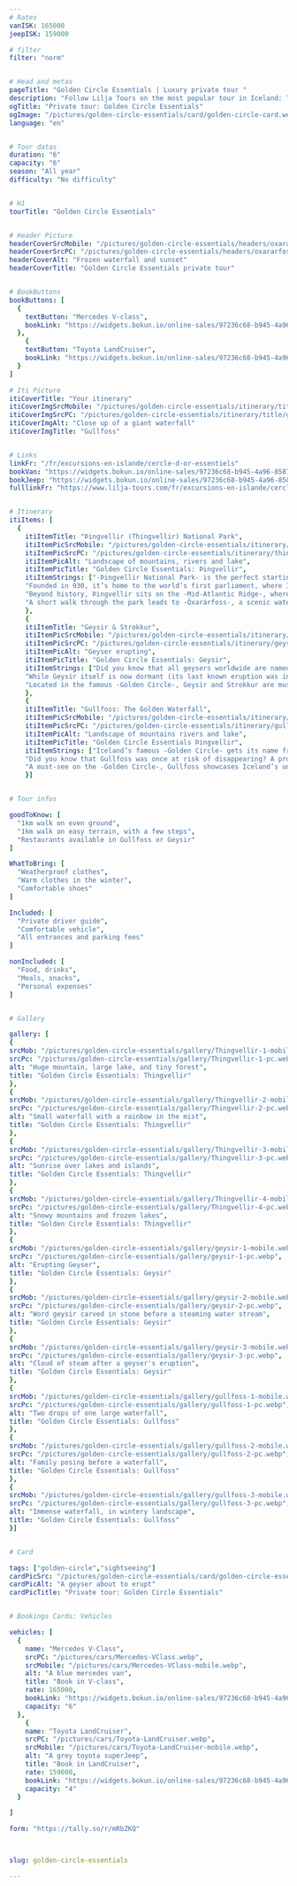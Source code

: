 ```yaml
---
# Rates
vanISK: 165000
jeepISK: 159000

# filter
filter: "norm"


# Head and metas
pageTitle: "Golden Circle Essentials | Luxury private tour "
description: "Follow Lilja Tours on the most popular tour in Iceland: The Golden Circle. Explore the National Park of Þingvellir, Geysir and Gullfoss, in a 6 hour tour."
ogTitle: "Private tour: Golden Circle Essentials"
ogImage: "/pictures/golden-circle-essentials/card/golden-circle-card.webp"
language: "en"


# Tour datas
duration: "6"
capacity: "6"
season: "All year"
difficulty: "No difficulty"


# H1
tourTitle: "Golden Circle Essentials"


# Header Picture
headerCoverSrcMobile: "/pictures/golden-circle-essentials/headers/oxararfoss-mobile.webp"
headerCoverSrcPC: "/pictures/golden-circle-essentials/headers/oxararfoss-pc.webp"
headerCoverAlt: "Frozen waterfall and sunset"
headerCoverTitle: "Golden Circle Essentials private tour"


# BookButtons
bookButtons: [
  {
    textButton: "Mercedes V-class",
    bookLink: "https://widgets.bokun.io/online-sales/97236c68-b945-4a96-8587-660bdc4c45fd/experience-calendar/753710"
  },
    {
    textButton: "Toyota LandCruiser",
    bookLink: "https://widgets.bokun.io/online-sales/97236c68-b945-4a96-8587-660bdc4c45fd/experience-calendar/753711"
  }
]

# Iti Picture
itiCoverTitle: "Your itinerary"
itiCoverImgSrcMobile: "/pictures/golden-circle-essentials/itinerary/title/gullfoss-mobile.webp"
itiCoverImgSrcPC: "/pictures/golden-circle-essentials/itinerary/title/gullfoss-pc.webp"
itiCoverImgAlt: "Close up of a giant waterfall"
itiCoverImgTitle: "Gullfoss"


# Links
linkFr: "/fr/excursions-en-islande/cercle-d-or-essentiels"
bookVan: "https://widgets.bokun.io/online-sales/97236c68-b945-4a96-8587-660bdc4c45fd/experience-calendar/753710"
bookJeep: "https://widgets.bokun.io/online-sales/97236c68-b945-4a96-8587-660bdc4c45fd/experience-calendar/753711"
fulllinkFr: "https://www.lilja-tours.com/fr/excursions-en-islande/cercle-d-or-essentiels"


# Itinerary
itiItems: [
  { 
    itiItemTitle: "Þingvellir (Thingvellir) National Park",
    itiItemPicSrcMobile: "/pictures/golden-circle-essentials/itinerary/thingvellir/Thingvellir-portrait.webp",
    itiItemPicSrcPC: "/pictures/golden-circle-essentials/itinerary/thingvellir/Thingvellir-landscape.webp",
    itiItemPicAlt: "Landscape of mountains, rivers and lake",
    itiItemPicTitle: "Golden Circle Essentials: Þingvellir",
    itiItemStrings: ["-Þingvellir National Park- is the perfect starting point for your -Golden Circle tour-, offering stunning scenery and rich history.",
    "Founded in 930, it’s home to the world’s first parliament, where Icelandic settlers met annually to shape laws. The parliament remained here until 1798, and in 2004, Þingvellir became a -UNESCO World Heritage Site-.",
    "Beyond history, Þingvellir sits on the -Mid-Atlantic Ridge-, where the Eurasian and North American plates drift apart. It’s the only place on Earth where this rift is visible above sea level. From the -Hákið viewing platform-, you’ll stand on the edge of the American continent.",
    "A short walk through the park leads to -Öxarárfoss-, a scenic waterfall with its own unique history."]
    },
    {
    itiItemTitle: "Geysir & Strokkur",
    itiItemPicSrcMobile: "/pictures/golden-circle-essentials/itinerary/geysir/geysir-portrait.webp",
    itiItemPicSrcPC: "/pictures/golden-circle-essentials/itinerary/geysir/geysir-landscape.webp",
    itiItemPicAlt: "Geyser erupting",
    itiItemPicTitle: "Golden Circle Essentials: Geysir",
    itiItemStrings: ["Did you know that all geysers worldwide are named after -Geysir- in Iceland? The word geyser originates from the Icelandic verb -að geysa,- meaning _to gush_.",
    "While Geysir itself is now dormant (its last known eruption was in the year -2000-), its neighboring geyser -Strokkur- remains highly active. Strokkur erupts every -5 to 10 minutes-, thrilling visitors with powerful bursts of steaming water.",
    "Located in the famous -Golden Circle-, Geysir and Strokkur are must-visit natural wonders, showcasing Iceland's geothermal power. Don't miss the chance to witness Strokkur’s spectacular eruptions up close!"]
    },
    {
    itiItemTitle: "Gullfoss: The Golden Waterfall",
    itiItemPicSrcMobile: "/pictures/golden-circle-essentials/itinerary/gullfoss/gullfoss-portrait.webp",
    itiItemPicSrcPC: "/pictures/golden-circle-essentials/itinerary/gullfoss/gullfoss-landscape.webp",
    itiItemPicAlt: "Landscape of mountains rivers and lake",
    itiItemPicTitle: "Golden Circle Essentials Þingvellir",
    itiItemStrings: ["Iceland’s famous -Golden Circle- gets its name from -Gullfoss-, the breathtaking -Golden Waterfall.- While several legends explain its name, your guide will share the fascinating stories during your visit.",
    "Did you know that Gullfoss was once at risk of disappearing? A proposed -hydropower plant- nearly altered this natural wonder forever. Thankfully, conservation efforts preserved its beauty, allowing visitors to witness its raw power today.",
    "A must-see on the -Golden Circle-, Gullfoss showcases Iceland’s untamed nature with its thunderous cascades and stunning golden mist."]
    }]


# Tour infos

goodToKnow: [
  "1km walk on even ground", 
  "1km walk on easy terrain, with a few steps", 
  "Restaurants available in Gullfoss or Geysir"
]

WhatToBring: [
  "Weatherproof clothes", 
  "Warm clothes in the winter", 
  "Comfortable shoes"
]

Included: [
  "Private driver guide",
  "Comfortable vehicle",
  "All entrances and parking fees"
]

nonIncluded: [
  "Food, drinks", 
  "Meals, snacks", 
  "Personal expenses"
]


# Gallery

gallery: [
{
srcMob: "/pictures/golden-circle-essentials/gallery/Thingvellir-1-mobile.webp",
srcPc: "/pictures/golden-circle-essentials/gallery/Thingvellir-1-pc.webp",
alt: "Huge mountain, large lake, and tiny forest",
title: "Golden Circle Essentials: Thingvellir"
},    
{
srcMob: "/pictures/golden-circle-essentials/gallery/Thingvellir-2-mobile.webp",
srcPc: "/pictures/golden-circle-essentials/gallery/Thingvellir-2-pc.webp",
alt: "Small waterfall with a rainbow in the mist",
title: "Golden Circle Essentials: Thingvellir"
},    
{
srcMob: "/pictures/golden-circle-essentials/gallery/Thingvellir-3-mobile.webp",
srcPc: "/pictures/golden-circle-essentials/gallery/Thingvellir-3-pc.webp",
alt: "Sunrise over lakes and islands",
title: "Golden Circle Essentials: Thingvellir"
},  
{
srcMob: "/pictures/golden-circle-essentials/gallery/Thingvellir-4-mobile.webp",
srcPc: "/pictures/golden-circle-essentials/gallery/Thingvellir-4-pc.webp",
alt: "Snowy mountains and frozen lakes",
title: "Golden Circle Essentials: Thingvellir"
},  
{
srcMob: "/pictures/golden-circle-essentials/gallery/geysir-1-mobile.webp",
srcPc: "/pictures/golden-circle-essentials/gallery/geysir-1-pc.webp",
alt: "Erupting Geyser",
title: "Golden Circle Essentials: Geysir"
},   
{
srcMob: "/pictures/golden-circle-essentials/gallery/geysir-2-mobile.webp",
srcPc: "/pictures/golden-circle-essentials/gallery/geysir-2-pc.webp",
alt: "Word geysir carved in stone before a steaming water stream",
title: "Golden Circle Essentials: Geysir"
},    
{
srcMob: "/pictures/golden-circle-essentials/gallery/geysir-3-mobile.webp",
srcPc: "/pictures/golden-circle-essentials/gallery/geysir-3-pc.webp",
alt: "Cloud of steam after a geyser's eruption",
title: "Golden Circle Essentials: Geysir"
},  
{
srcMob: "/pictures/golden-circle-essentials/gallery/gullfoss-1-mobile.webp",
srcPc: "/pictures/golden-circle-essentials/gallery/gullfoss-1-pc.webp",
alt: "Two drops of one large waterfall",
title: "Golden Circle Essentials: Gullfoss"
},  
{
srcMob: "/pictures/golden-circle-essentials/gallery/gullfoss-2-mobile.webp",
srcPc: "/pictures/golden-circle-essentials/gallery/gullfoss-2-pc.webp",
alt: "Family posing before a waterfall",
title: "Golden Circle Essentials: Gullfoss"
},  
{
srcMob: "/pictures/golden-circle-essentials/gallery/gullfoss-3-mobile.webp",
srcPc: "/pictures/golden-circle-essentials/gallery/gullfoss-3-pc.webp",
alt: "Immense waterfall, in wintery landscape",
title: "Golden Circle Essentials: Gullfoss"
}]


# Card

tags: ["golden-circle","sightseeing"]
cardPicSrc: "/pictures/golden-circle-essentials/card/golden-circle-essentials-card.webp"
cardPicAlt: "A geyser about to erupt"
cardPicTitle: "Private tour: Golden Circle Essentials"


# Bookings Cards: Vehicles

vehicles: [
  {
    name: "Mercedes V-Class",
    srcPC: "/pictures/cars/Mercedes-VClass.webp",
    srcMobile: "/pictures/cars/Mercedes-VClass-mobile.webp",
    alt: "A blue mercedes van",
    title: "Book in V-class",
    rate: 165000,
    bookLink: "https://widgets.bokun.io/online-sales/97236c68-b945-4a96-8587-660bdc4c45fd/experience-calendar/753710",
    capacity: "6"
  },
    {
    name: "Toyota LandCruiser",
    srcPC: "/pictures/cars/Toyota-LandCruiser.webp",
    srcMobile: "/pictures/cars/Toyota-LandCruiser-mobile.webp",
    alt: "A grey toyota superJeep",
    title: "Book in LandCruiser",
    rate: 159000,
    bookLink: "https://widgets.bokun.io/online-sales/97236c68-b945-4a96-8587-660bdc4c45fd/experience-calendar/753711",
    capacity: "4"
  }

]

form: "https://tally.so/r/mRbZKQ"



slug: golden-circle-essentials

---
```

